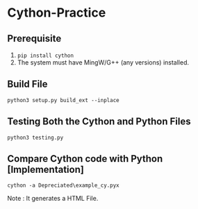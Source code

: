 # Cython-Practice

## Prerequisite

1. `pip install cython`
2. The system must have MingW/G++ (any versions) installed.

## Build File

```
python3 setup.py build_ext --inplace
```

## Testing Both the Cython and Python Files

```
python3 testing.py
```

## Compare Cython code with Python [Implementation]

```
cython -a Depreciated\example_cy.pyx
```

Note : It generates a HTML File.